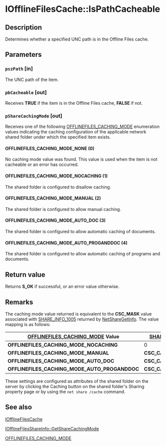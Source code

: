 # IOfflineFilesCache::IsPathCacheable

## Description

Determines whether a specified UNC path is in the Offline Files cache.

## Parameters

### `pszPath` [in]

The UNC path of the item.

### `pbCacheable` [out]

Receives **TRUE** if the item is in the Offline Files cache, **FALSE** if not.

### `pShareCachingMode` [out]

Receives one of the following [OFFLINEFILES_CACHING_MODE](https://learn.microsoft.com/windows/desktop/api/cscobj/ne-cscobj-offlinefiles_caching_mode) enumeration values indicating the caching configuration of the applicable network shared folder under which the specified item exists.

#### OFFLINEFILES_CACHING_MODE_NONE (0)

No caching mode value was found. This value is used when the item is not cacheable or an error has occurred.

#### OFFLINEFILES_CACHING_MODE_NOCACHING (1)

The shared folder is configured to disallow caching.

#### OFFLINEFILES_CACHING_MODE_MANUAL (2)

The shared folder is configured to allow manual caching.

#### OFFLINEFILES_CACHING_MODE_AUTO_DOC (3)

The shared folder is configured to allow automatic caching of documents.

#### OFFLINEFILES_CACHING_MODE_AUTO_PROGANDDOC (4)

The shared folder is configured to allow automatic caching of programs and documents.

## Return value

Returns **S_OK** if successful, or an error value otherwise.

## Remarks

The caching mode value returned is equivalent to the **CSC_MASK** value associated with [SHARE_INFO_1005](https://learn.microsoft.com/windows/desktop/api/lmshare/ns-lmshare-share_info_1005) returned by [NetShareGetInfo](https://learn.microsoft.com/windows/desktop/api/lmshare/nf-lmshare-netsharegetinfo). The value mapping is as follows:

| [OFFLINEFILES_CACHING_MODE](https://learn.microsoft.com/windows/desktop/api/cscobj/ne-cscobj-offlinefiles_caching_mode) Value | [SHARE_INFO_1005](https://learn.microsoft.com/windows/desktop/api/lmshare/ns-lmshare-share_info_1005) Value |
| --- | --- |
| **OFFLINEFILES_CACHING_MODE_NOCACHING** | 0 |
| **OFFLINEFILES_CACHING_MODE_MANUAL** | **CSC_CACHE_MANUAL_REINT** |
| **OFFLINEFILES_CACHING_MODE_AUTO_DOC** | **CSC_CACHE_AUTO_REINT** |
| **OFFLINEFILES_CACHING_MODE_AUTO_PROGANDDOC** | **CSC_CACHE_VDO** |

These settings are configured as attributes of the shared folder on the server by clicking the Caching button on the shared folder's Sharing property page or by using the `net share /cache` command.

## See also

[IOfflineFilesCache](https://learn.microsoft.com/previous-versions/windows/desktop/api/cscobj/nn-cscobj-iofflinefilescache)

[IOfflineFilesShareInfo::GetShareCachingMode](https://learn.microsoft.com/previous-versions/windows/desktop/api/cscobj/nf-cscobj-iofflinefilesshareinfo-getsharecachingmode)

[OFFLINEFILES_CACHING_MODE](https://learn.microsoft.com/windows/desktop/api/cscobj/ne-cscobj-offlinefiles_caching_mode)